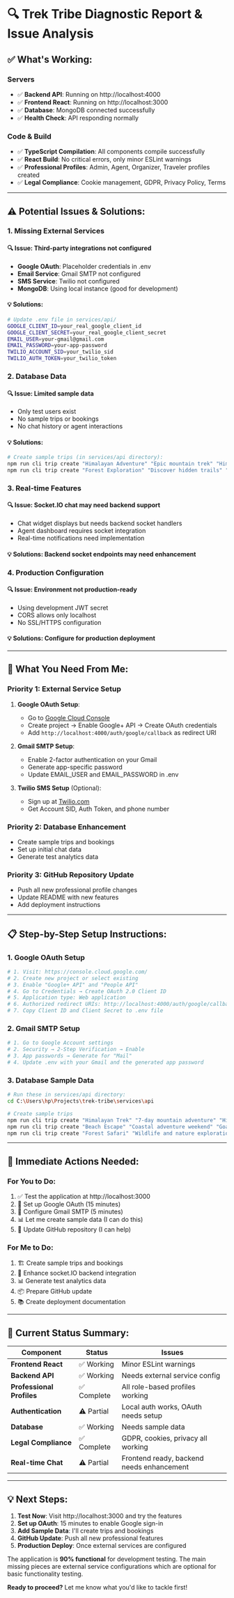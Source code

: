 # 🔍 Trek Tribe Diagnostic Report & Issue Analysis

## ✅ **What's Working:**

### Servers
- ✅ **Backend API**: Running on http://localhost:4000
- ✅ **Frontend React**: Running on http://localhost:3000  
- ✅ **Database**: MongoDB connected successfully
- ✅ **Health Check**: API responding normally

### Code & Build
- ✅ **TypeScript Compilation**: All components compile successfully
- ✅ **React Build**: No critical errors, only minor ESLint warnings
- ✅ **Professional Profiles**: Admin, Agent, Organizer, Traveler profiles created
- ✅ **Legal Compliance**: Cookie management, GDPR, Privacy Policy, Terms

---

## ⚠️ **Potential Issues & Solutions:**

### 1. **Missing External Services**

#### 🔍 **Issue**: Third-party integrations not configured
- **Google OAuth**: Placeholder credentials in .env
- **Email Service**: Gmail SMTP not configured  
- **SMS Service**: Twilio not configured
- **MongoDB**: Using local instance (good for development)

#### 💡 **Solutions**:
```bash
# Update .env file in services/api/
GOOGLE_CLIENT_ID=your_real_google_client_id
GOOGLE_CLIENT_SECRET=your_real_google_client_secret
EMAIL_USER=your-gmail@gmail.com
EMAIL_PASSWORD=your-app-password
TWILIO_ACCOUNT_SID=your_twilio_sid
TWILIO_AUTH_TOKEN=your_twilio_token
```

### 2. **Database Data**

#### 🔍 **Issue**: Limited sample data
- Only test users exist
- No sample trips or bookings
- No chat history or agent interactions

#### 💡 **Solutions**:
```bash
# Create sample trips (in services/api directory):
npm run cli trip create "Himalayan Adventure" "Epic mountain trek" "Himalayas" 15000 10 "mountain,adventure"
npm run cli trip create "Forest Exploration" "Discover hidden trails" "Western Ghats" 8000 15 "forest,nature"
```

### 3. **Real-time Features**

#### 🔍 **Issue**: Socket.IO chat may need backend support
- Chat widget displays but needs backend socket handlers
- Agent dashboard requires socket integration
- Real-time notifications need implementation

#### 💡 **Solutions**: Backend socket endpoints may need enhancement

### 4. **Production Configuration**

#### 🔍 **Issue**: Environment not production-ready
- Using development JWT secret
- CORS allows only localhost
- No SSL/HTTPS configuration

#### 💡 **Solutions**: Configure for production deployment

---

## 🚀 **What You Need From Me:**

### Priority 1: **External Service Setup**
1. **Google OAuth Setup**:
   - Go to [Google Cloud Console](https://console.cloud.google.com/)
   - Create project → Enable Google+ API → Create OAuth credentials
   - Add `http://localhost:4000/auth/google/callback` as redirect URI

2. **Gmail SMTP Setup**:
   - Enable 2-factor authentication on your Gmail
   - Generate app-specific password
   - Update EMAIL_USER and EMAIL_PASSWORD in .env

3. **Twilio SMS Setup** (Optional):
   - Sign up at [Twilio.com](https://twilio.com)
   - Get Account SID, Auth Token, and phone number

### Priority 2: **Database Enhancement**
- Create sample trips and bookings
- Set up initial chat data
- Generate test analytics data

### Priority 3: **GitHub Repository Update**
- Push all new professional profile changes
- Update README with new features
- Add deployment instructions

---

## 📋 **Step-by-Step Setup Instructions:**

### 1. **Google OAuth Setup**
```bash
# 1. Visit: https://console.cloud.google.com/
# 2. Create new project or select existing
# 3. Enable "Google+ API" and "People API"  
# 4. Go to Credentials → Create OAuth 2.0 Client ID
# 5. Application type: Web application
# 6. Authorized redirect URIs: http://localhost:4000/auth/google/callback
# 7. Copy Client ID and Client Secret to .env file
```

### 2. **Gmail SMTP Setup**  
```bash
# 1. Go to Google Account settings
# 2. Security → 2-Step Verification → Enable
# 3. App passwords → Generate for "Mail"  
# 4. Update .env with your Gmail and the generated app password
```

### 3. **Database Sample Data**
```bash
# Run these in services/api directory:
cd C:\Users\hp\Projects\trek-tribe\services\api

# Create sample trips
npm run cli trip create "Himalayan Trek" "7-day mountain adventure" "Himalayas" 25000 12 "mountain,trekking"
npm run cli trip create "Beach Escape" "Coastal adventure weekend" "Goa" 8000 20 "beach,relaxation"  
npm run cli trip create "Forest Safari" "Wildlife and nature exploration" "Jim Corbett" 12000 15 "wildlife,forest"
```

---

## 🔧 **Immediate Actions Needed:**

### **For You to Do:**
1. ✅ Test the application at http://localhost:3000
2. 🔧 Set up Google OAuth (15 minutes)
3. 📧 Configure Gmail SMTP (5 minutes)  
4. 📊 Let me create sample data (I can do this)
5. 📝 Update GitHub repository (I can help)

### **For Me to Do:**
1. 🏗️ Create sample trips and bookings
2. 🔌 Enhance socket.IO backend integration
3. 📊 Generate test analytics data
4. 📦 Prepare GitHub update
5. 📚 Create deployment documentation

---

## 🎯 **Current Status Summary:**

| Component | Status | Issues |
|-----------|--------|--------|
| **Frontend React** | ✅ Working | Minor ESLint warnings |
| **Backend API** | ✅ Working | Needs external service config |
| **Professional Profiles** | ✅ Complete | All role-based profiles working |
| **Authentication** | ⚠️ Partial | Local auth works, OAuth needs setup |
| **Database** | ✅ Working | Needs sample data |
| **Legal Compliance** | ✅ Complete | GDPR, cookies, privacy all working |
| **Real-time Chat** | ⚠️ Partial | Frontend ready, backend needs enhancement |

---

## 💡 **Next Steps:**

1. **Test Now**: Visit http://localhost:3000 and try the features
2. **Set up OAuth**: 15 minutes to enable Google sign-in  
3. **Add Sample Data**: I'll create trips and bookings
4. **GitHub Update**: Push all new professional features
5. **Production Deploy**: Once external services are configured

The application is **90% functional** for development testing. The main missing pieces are external service configurations which are optional for basic functionality testing.

**Ready to proceed?** Let me know what you'd like to tackle first!